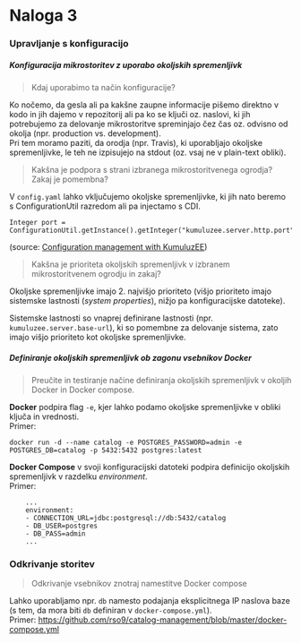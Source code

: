 # Naloga 3

### Upravljanje s konfiguracijo

##### Konfiguracija mikrostoritev z uporabo okoljskih spremenljivk
> Kdaj uporabimo ta način konfiguracije?  

Ko nočemo, da gesla ali pa kakšne zaupne informacije pišemo direktno v kodo 
in jih dajemo v repozitorij ali pa ko se ključi oz. naslovi, ki jih potrebujemo 
za delovanje mikrostoritve spreminjajo čez čas oz. odvisno od okolja (npr. 
production vs. development).  
Pri tem moramo paziti, da orodja (npr. Travis), ki uporabljajo okoljske spremenljivke, le teh ne
izpisujejo na stdout (oz. vsaj ne v plain-text obliki).  

> Kakšna je podpora s strani izbranega mikrostoritvenega ogrodja? Zakaj je pomembna?

V `config.yaml` lahko vključujemo okoljske spremenljivke, ki jih nato beremo s ConfigurationUtil 
razredom ali pa injectamo s CDI.  
```
Integer port = ConfigurationUtil.getInstance().getInteger("kumuluzee.server.http.port");
```  
(source: [Configuration management with KumuluzEE](https://github.com/kumuluz/kumuluzee/wiki/Configuration))  

> Kakšna je prioriteta okoljskih spremenljivk v izbranem mikrostoritvenem ogrodju in zakaj?  

Okoljske spremenljivke imajo 2. najvišjo prioriteto (višjo prioriteto imajo sistemske lastnosti 
(*system properties*), nižjo pa konfiguracijske datoteke).  

Sistemske lastnosti so vnaprej definirane lastnosti (npr. `kumuluzee.server.base-url`), ki so 
pomembne za delovanje sistema, zato imajo višjo prioriteto kot okoljske spremenljivke.  

##### Definiranje okoljskih spremenljivk ob zagonu vsebnikov Docker
> Preučite in testiranje načine definiranja okoljskih spremenljivk v okoljih Docker in Docker compose.  

**Docker** podpira flag `-e`, kjer lahko podamo okoljske spremenljivke v obliki ključa in vrednosti.  
Primer:  
```
docker run -d --name catalog -e POSTGRES_PASSWORD=admin -e POSTGRES_DB=catalog -p 5432:5432 postgres:latest
```

**Docker Compose** v svoji konfiguracijski datoteki podpira definicijo okoljskih spremenljivk v razdelku *environment*.  
Primer:  
```
    ...
    environment:
    - CONNECTION_URL=jdbc:postgresql://db:5432/catalog
    - DB_USER=postgres
    - DB_PASS=admin
    ...
```

### Odkrivanje storitev
> Odkrivanje vsebnikov znotraj namestitve Docker compose

Lahko uporabljamo npr. `db` namesto podajanja eksplicitnega IP naslova baze (s tem, da mora biti `db` definiran
v `docker-compose.yml`).  
Primer: https://github.com/rso9/catalog-management/blob/master/docker-compose.yml